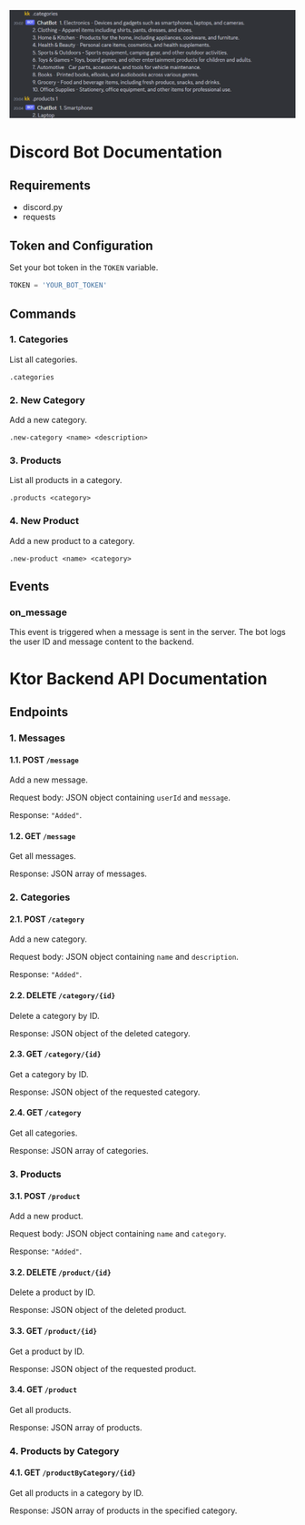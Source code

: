 ![example](https://github.com/bxo11/Ebiznes/blob/e5734814dead79af38c0ba0f7cdbe228a9679fdf/3/example.png)

# Discord Bot Documentation

## Requirements
- discord.py
- requests

## Token and Configuration

Set your bot token in the `TOKEN` variable.

```python
TOKEN = 'YOUR_BOT_TOKEN'
```

## Commands

### 1. Categories

List all categories.



```
.categories
```

### 2. New Category

Add a new category.



```
.new-category <name> <description>
```

### 3. Products

List all products in a category.



```
.products <category>
```

### 4. New Product

Add a new product to a category.



```
.new-product <name> <category>
```

## Events

### on_message

This event is triggered when a message is sent in the server. The bot logs the user ID and message content to the backend.

# Ktor Backend API Documentation


## Endpoints

### 1. Messages

#### 1.1. POST `/message`

Add a new message.

Request body: JSON object containing `userId` and `message`.

Response: `"Added"`.

#### 1.2. GET `/message`

Get all messages.

Response: JSON array of messages.

### 2. Categories

#### 2.1. POST `/category`

Add a new category.

Request body: JSON object containing `name` and `description`.

Response: `"Added"`.

#### 2.2. DELETE `/category/{id}`

Delete a category by ID.

Response: JSON object of the deleted category.

#### 2.3. GET `/category/{id}`

Get a category by ID.

Response: JSON object of the requested category.

#### 2.4. GET `/category`

Get all categories.

Response: JSON array of categories.

### 3. Products

#### 3.1. POST `/product`

Add a new product.

Request body: JSON object containing `name` and `category`.

Response: `"Added"`.

#### 3.2. DELETE `/product/{id}`

Delete a product by ID.

Response: JSON object of the deleted product.

#### 3.3. GET `/product/{id}`

Get a product by ID.

Response: JSON object of the requested product.

#### 3.4. GET `/product`

Get all products.

Response: JSON array of products.

### 4. Products by Category

#### 4.1. GET `/productByCategory/{id}`

Get all products in a category by ID.

Response: JSON array of products in the specified category.
